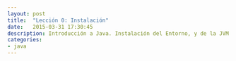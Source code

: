 ```yaml
---
layout: post
title:  "Lección 0: Instalación"
date:   2015-03-31 17:30:45
description: Introducción a Java. Instalación del Entorno, y de la JVM.
categories:
- java
---
```


